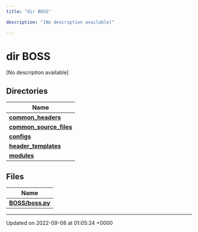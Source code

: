 ```yaml
---
title: "dir BOSS"

description: "[No description available]"

---
```


# dir BOSS

[No description available]

## Directories

| Name           |
| -------------- |
| **[common_headers](/documentation/code/files/dir_a2d5f2e6154cdcd3b46488ffbbbb2574/)**  |
| **[common_source_files](/documentation/code/files/dir_ec82fb70b47bf0ce378965414b0ff5b2/)**  |
| **[configs](/documentation/code/files/dir_55d4c3e5585d0ebd94321a18f02dda40/)**  |
| **[header_templates](/documentation/code/files/dir_f560fc3ef07fdc20589dba0de44f25dc/)**  |
| **[modules](/documentation/code/files/dir_230a8c85ea264f76334600e02d05d990/)**  |

## Files

| Name           |
| -------------- |
| **[BOSS/boss.py](/documentation/code/files/boss_8py/)**  |






-------------------------------

Updated on 2022-09-08 at 01:05:24 +0000
